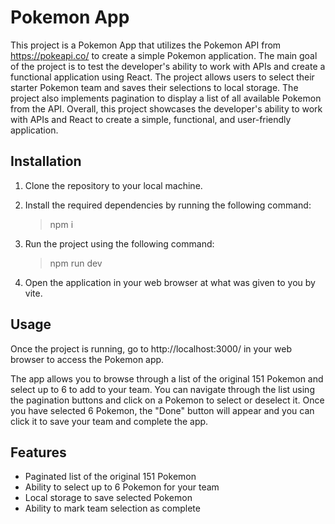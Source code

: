 # Pokemon App

This project is a Pokemon App that utilizes the Pokemon API from https://pokeapi.co/ to create a simple Pokemon application. The main goal of the project is to test the developer's ability to work with APIs and create a functional application using React. The project allows users to select their starter Pokemon team and saves their selections to local storage. The project also implements pagination to display a list of all available Pokemon from the API. Overall, this project showcases the developer's ability to work with APIs and React to create a simple, functional, and user-friendly application.

## Installation

1. Clone the repository to your local machine.
2. Install the required dependencies by running the following command:

     > npm i

3. Run the project using the following command: 

     > npm run dev

4. Open the application in your web browser at what was given to you by vite.

## Usage
Once the project is running, go to http://localhost:3000/ in your web browser to access the Pokemon app.

The app allows you to browse through a list of the original 151 Pokemon and select up to 6 to add to your team. You can navigate through the list using the pagination buttons and click on a Pokemon to select or deselect it. Once you have selected 6 Pokemon, the "Done" button will appear and you can click it to save your team and complete the app.

## Features

- Paginated list of the original 151 Pokemon
- Ability to select up to 6 Pokemon for your team
- Local storage to save selected Pokemon
- Ability to mark team selection as complete



 
